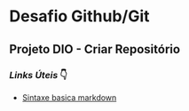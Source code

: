 # Desafio Github/Git

## Projeto DIO - Criar Repositório

### *Links Úteis* 👇

- [Sintaxe basica markdown](https://www.markdownguide.org/basic-syntax/)

